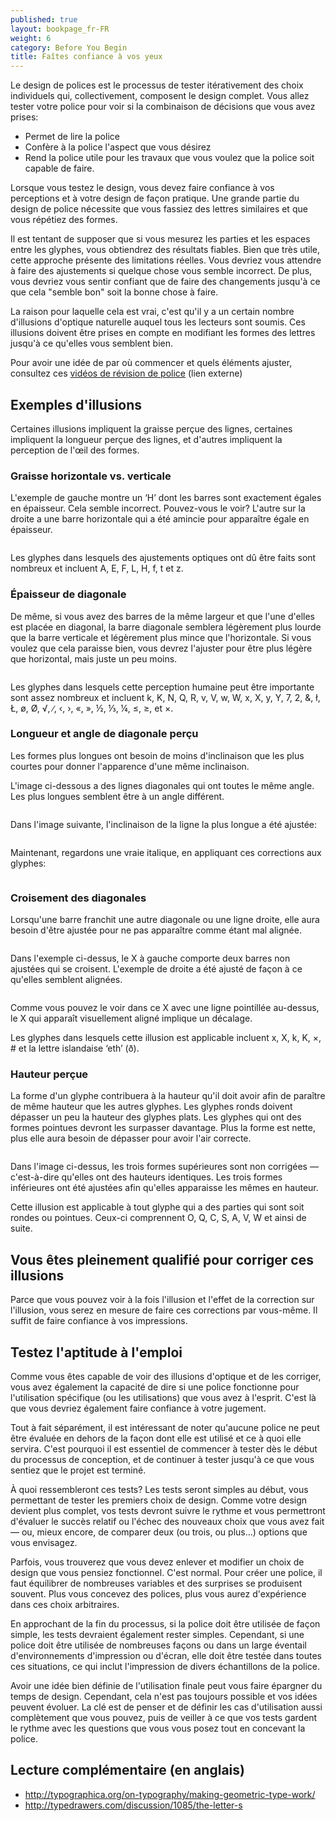 ```yaml
---
published: true
layout: bookpage_fr-FR
weight: 6
category: Before You Begin
title: Faîtes confiance à vos yeux
---
```


Le design de polices est le processus de tester itérativement des choix individuels qui, collectivement,
composent le design complet. Vous allez tester votre police pour voir si la combinaison de décisions que
vous avez prises:

* Permet de lire la police
* Confère à la police l'aspect que vous désirez
* Rend la police utile pour les travaux que vous voulez que la police soit capable de faire.

Lorsque vous testez le design, vous devez faire confiance à vos perceptions et à votre design de façon
pratique. Une grande partie du design de police nécessite que vous fassiez des lettres similaires et que vous
répétiez des formes.

Il est tentant de supposer que si vous mesurez les parties et les espaces entre les glyphes, vous obtiendrez
des résultats fiables. Bien que très utile, cette approche présente des limitations réelles. Vous devriez
vous attendre à faire des ajustements si quelque chose vous semble incorrect. De plus, vous devriez vous
sentir confiant que de faire des changements jusqu'à ce que cela "semble bon" soit la bonne chose à faire.

La raison pour laquelle cela est vrai, c'est qu'il y a un certain nombre d'illusions d'optique naturelle auquel
tous les lecteurs sont soumis. Ces illusions doivent être prises en compte en modifiant les formes des lettres
jusqu'à ce qu'elles vous semblent bien.

Pour avoir une idée de par où commencer et quels éléments ajuster, consultez ces [vidéos de révision de
police](https://vimeo.com/typereview/videos) (lien externe)

## Exemples d'illusions

Certaines illusions impliquent la graisse perçue des lignes, certaines impliquent la longueur perçue des lignes,
et d'autres impliquent la perception de l'œil des formes.

### Graisse horizontale vs. verticale

L'exemple de gauche montre un ‘H’ dont les barres sont exactement égales en épaisseur. Cela semble incorrect.
Pouvez-vous le voir?
L'autre sur la droite a une barre horizontale qui a été amincie pour apparaître égale en épaisseur.

<img src="../en-US/images/H_compensation2.png" alt>

Les glyphes dans lesquels des ajustements optiques ont dû être faits sont nombreux et incluent A, E, F, L, H,
f, t et z.

### Épaisseur de diagonale

De même, si vous avez des barres de la même largeur et que l'une d'elles est placée en diagonal, la barre
diagonale semblera légèrement plus lourde que la barre verticale et légèrement plus mince que l'horizontale.
Si vous voulez que cela paraisse bien, vous devrez l'ajuster pour être plus légère que horizontal,
mais juste un peu moins.

<img src="../en-US/images/Diag_illusion.png" alt>

Les glyphes dans lesquels cette perception humaine peut être importante sont assez nombreux et incluent
k, K, N, Q, R, v, V, w, W, x, X, y, Y, 7, 2, &amp;, ł, Ł, &oslash;, &Oslash;, &radic;, ∕, &lsaquo;, &rsaquo;,
&laquo;, &raquo;, ½, ⅓, ¼, &le;, &ge;, et &times;.

### Longueur et angle de diagonale perçu

Les formes plus longues ont besoin de moins d'inclinaison que les plus courtes pour donner l'apparence
d'une même inclinaison.

L'image ci-dessous a des lignes diagonales qui ont toutes le même angle. Les plus longues semblent être à un
angle différent.

<img src="../en-US/images/pdiag.png" alt>

Dans l'image suivante, l'inclinaison de la ligne la plus longue a été ajustée:

<img src="../en-US/images/pdiag2.png" alt>

Maintenant, regardons une vraie italique, en appliquant ces corrections aux glyphes:

<img src="../en-US/images/longer_less_slant.png" alt>

### Croisement des diagonales

Lorsqu'une barre franchit une autre diagonale ou une ligne droite, elle aura besoin d'être ajustée
pour ne pas apparaître comme étant mal alignée.

<img src="../en-US/images/compare-x.png" alt>

Dans l'exemple ci-dessus, le X à gauche comporte deux barres non ajustées qui se croisent. L'exemple
de droite a été ajusté de façon à ce qu'elles semblent alignées.

<img src="../en-US/images/myriad-x.png" alt>

Comme vous pouvez le voir dans ce X avec une ligne pointillée au-dessus, le X qui apparaît visuellement
aligné implique un décalage.

Les glyphes dans lesquels cette illusion est applicable incluent x, X, k, K, ×, # et la lettre islandaise
‘eth’ (&eth;).

### Hauteur perçue

La forme d'un glyphe contribuera à la hauteur qu'il doit avoir afin de paraître de même hauteur
que les autres glyphes. Les glyphes ronds doivent dépasser un peu la hauteur des glyphes plats.
Les glyphes qui ont des formes pointues devront les surpasser davantage. Plus la forme est nette,
plus elle aura besoin de dépasser pour avoir l'air correcte.

<img src="../en-US/images/3Shapes.png" alt>

Dans l'image ci-dessus, les trois formes supérieures sont non corrigées &mdash; c'est-à-dire
qu'elles ont des hauteurs identiques. Les trois formes inférieures ont été ajustées afin qu'elles
apparaisse les mêmes en hauteur.

Cette illusion est applicable à tout glyphe qui a des parties qui sont soit rondes ou pointues.
Ceux-ci comprennent O, Q, C, S, A, V, W et ainsi de suite.

## Vous êtes pleinement qualifié pour corriger ces illusions

Parce que vous pouvez voir à la fois l'illusion et l'effet de la correction sur l'illusion, vous
serez en mesure de faire ces corrections par vous-même. Il suffit de faire confiance à vos impressions.

## Testez l'aptitude à l'emploi

Comme vous êtes capable de voir des illusions d'optique et de les corriger, vous avez également la
capacité de dire si une police fonctionne pour l'utilisation spécifique (ou les utilisations) que vous
avez à l'esprit. C'est là que vous devriez également faire confiance à votre jugement.

Tout à fait séparément, il est intéressant de noter qu'aucune police ne peut être évaluée en dehors
de la façon dont elle est utilisé et ce à quoi elle servira. C'est pourquoi il est essentiel de
commencer à tester dès le début du processus de conception, et de continuer à tester jusqu'à ce que
vous sentiez que le projet est terminé.

À quoi ressembleront ces tests? Les tests seront simples au début, vous permettant de tester les
premiers choix de design. Comme votre design devient plus complet, vos tests devront suivre le rythme
et vous permettront d'évaluer le succès relatif ou l'échec des nouveaux choix que vous avez fait &mdash;
ou, mieux encore, de comparer deux (ou trois, ou plus&hellip;) options que vous envisagez.

Parfois, vous trouverez que vous devez enlever et modifier un choix de design que vous pensiez
fonctionnel. C'est normal. Pour créer une police, il faut équilibrer de nombreuses variables et des
surprises se produisent souvent. Plus vous concevez des polices, plus vous aurez d'expérience dans ces
choix arbitraires.

En approchant de la fin du processus, si la police doit être utilisée de façon simple, les tests devraient
également rester simples. Cependant, si une police doit être utilisée de nombreuses façons ou dans un large
éventail d'environnements d'impression ou d'écran, elle doit être testée dans toutes ces situations, ce qui
inclut l'impression de divers échantillons de la police.

Avoir une idée bien définie de l'utilisation finale peut vous faire épargner du temps de design. Cependant,
cela n'est pas toujours possible et vos idées peuvent évoluer. La clé est de penser et de définir les cas
d'utilisation aussi complètement que vous pouvez, puis de veiller à ce que vos tests gardent le rythme avec
les questions que vous vous posez tout en concevant la police.

## Lecture complémentaire (en anglais)

* <http://typographica.org/on-typography/making-geometric-type-work/>
* <http://typedrawers.com/discussion/1085/the-letter-s>
